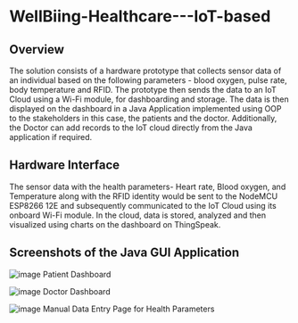 # WellBiing-Healthcare---IoT-based

## Overview
The solution consists of a hardware prototype that collects sensor data of
an individual based on the following parameters - blood oxygen, pulse rate, body
temperature and RFID. The prototype then sends the data to an IoT Cloud using a
Wi-Fi module, for dashboarding and storage. The data is then displayed on the
dashboard in a Java Application implemented using OOP to the stakeholders in this
case, the patients and the doctor. Additionally, the Doctor can add records to the 
IoT cloud directly from the Java application if required.

## Hardware Interface
The sensor data with the health parameters- Heart rate, Blood oxygen, and
Temperature along with the RFID identity would be sent to the NodeMCU
ESP8266 12E and subsequently communicated to the IoT Cloud using its onboard
Wi-Fi module. In the cloud, data is stored, analyzed and then visualized using
charts on the dashboard on ThingSpeak.

## Screenshots of the Java GUI Application
![image](https://user-images.githubusercontent.com/105193713/229857234-dd7cd2c8-67d4-4995-b454-fc7eb1142fdf.png)
Patient Dashboard

![image](https://user-images.githubusercontent.com/105193713/229857389-89595732-175d-4b4c-baf9-cf5fe3757558.png)
Doctor Dashboard

![image](https://user-images.githubusercontent.com/105193713/229857435-3d996c21-2921-4339-9bac-2d82f84c9fee.png)
Manual Data Entry Page for Health Parameters

